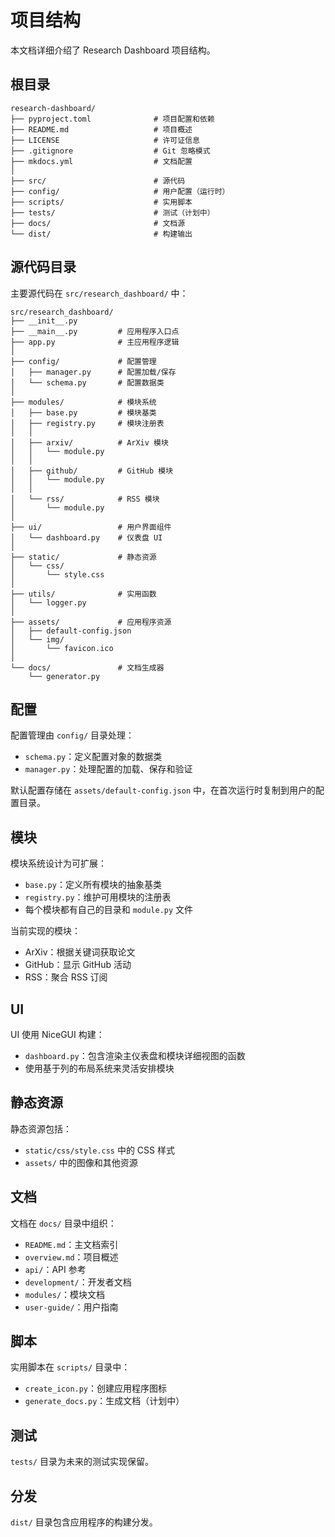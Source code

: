 # 项目结构

本文档详细介绍了 Research Dashboard 项目结构。

## 根目录

```
research-dashboard/
├── pyproject.toml              # 项目配置和依赖
├── README.md                   # 项目概述
├── LICENSE                     # 许可证信息
├── .gitignore                  # Git 忽略模式
├── mkdocs.yml                  # 文档配置
│
├── src/                        # 源代码
├── config/                     # 用户配置（运行时）
├── scripts/                    # 实用脚本
├── tests/                      # 测试（计划中）
├── docs/                       # 文档源
└── dist/                       # 构建输出
```

## 源代码目录

主要源代码在 `src/research_dashboard/` 中：

```
src/research_dashboard/
├── __init__.py
├── __main__.py         # 应用程序入口点
├── app.py              # 主应用程序逻辑
│
├── config/             # 配置管理
│   ├── manager.py      # 配置加载/保存
│   └── schema.py       # 配置数据类
│
├── modules/            # 模块系统
│   ├── base.py         # 模块基类
│   ├── registry.py     # 模块注册表
│   │
│   ├── arxiv/          # ArXiv 模块
│   │   └── module.py
│   │
│   ├── github/         # GitHub 模块
│   │   └── module.py
│   │
│   └── rss/            # RSS 模块
│       └── module.py
│
├── ui/                 # 用户界面组件
│   └── dashboard.py    # 仪表盘 UI
│
├── static/             # 静态资源
│   └── css/
│       └── style.css
│
├── utils/              # 实用函数
│   └── logger.py
│
├── assets/             # 应用程序资源
│   ├── default-config.json
│   └── img/
│       └── favicon.ico
│
└── docs/               # 文档生成器
    └── generator.py
```

## 配置

配置管理由 `config/` 目录处理：

- `schema.py`：定义配置对象的数据类
- `manager.py`：处理配置的加载、保存和验证

默认配置存储在 `assets/default-config.json` 中，在首次运行时复制到用户的配置目录。

## 模块

模块系统设计为可扩展：

- `base.py`：定义所有模块的抽象基类
- `registry.py`：维护可用模块的注册表
- 每个模块都有自己的目录和 `module.py` 文件

当前实现的模块：

- ArXiv：根据关键词获取论文
- GitHub：显示 GitHub 活动
- RSS：聚合 RSS 订阅

## UI

UI 使用 NiceGUI 构建：

- `dashboard.py`：包含渲染主仪表盘和模块详细视图的函数
- 使用基于列的布局系统来灵活安排模块

## 静态资源

静态资源包括：

- `static/css/style.css` 中的 CSS 样式
- `assets/` 中的图像和其他资源

## 文档

文档在 `docs/` 目录中组织：

- `README.md`：主文档索引
- `overview.md`：项目概述
- `api/`：API 参考
- `development/`：开发者文档
- `modules/`：模块文档
- `user-guide/`：用户指南

## 脚本

实用脚本在 `scripts/` 目录中：

- `create_icon.py`：创建应用程序图标
- `generate_docs.py`：生成文档（计划中）

## 测试

`tests/` 目录为未来的测试实现保留。

## 分发

`dist/` 目录包含应用程序的构建分发。